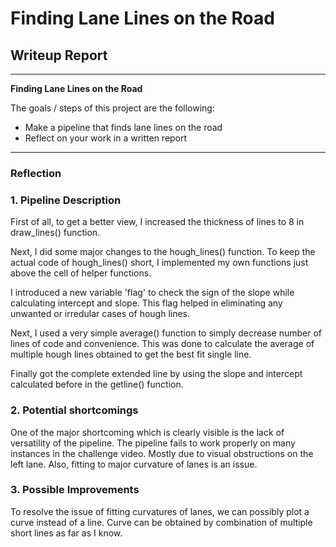 # **Finding Lane Lines on the Road** 

## Writeup Report


---

**Finding Lane Lines on the Road**

The goals / steps of this project are the following:
* Make a pipeline that finds lane lines on the road
* Reflect on your work in a written report






---

### Reflection

### 1. Pipeline Description

First of all, to get a better view, I increased the thickness of lines to 8 in draw_lines() function.

Next, I did some major changes to the hough_lines() function. To keep the actual code of hough_lines() short, I implemented my own functions just above the cell of helper functions.

I introduced a new variable 'flag' to check the sign of the slope while calculating intercept and slope. This flag helped in eliminating any unwanted or irredular cases of hough lines.

Next, I used a very simple average() function to simply decrease number of lines of code and convenience. This was done to calculate the average of multiple hough lines obtained to get the best fit single line.

Finally got the complete extended line by using the slope and intercept calculated before in the getline() function.




### 2. Potential shortcomings


One of the major shortcoming which is clearly visible is the lack of versatility of the pipeline.
The pipeline fails to work properly on many instances in the challenge video. Mostly due to visual obstructions on the left lane.
Also, fitting to major curvature of lanes is an issue.


### 3. Possible Improvements

To resolve the issue of fitting curvatures of lanes, we can possibly plot a curve instead of a line.
Curve can be obtained by combination of multiple short lines as far as I know.

